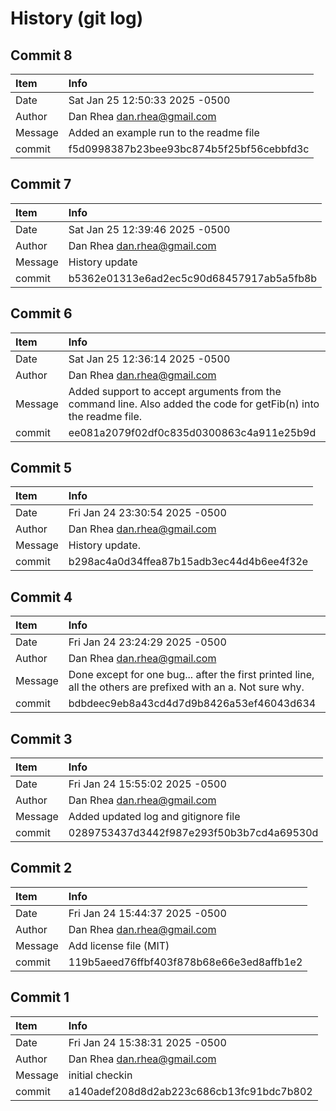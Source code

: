 # History (git log)


## Commit 8 
| Item | Info | 
| :--- | :--- |
| Date | Sat Jan 25 12:50:33 2025 -0500 |
| Author | Dan Rhea <dan.rhea@gmail.com> |
| Message | Added an example run to the readme file |
| commit | f5d0998387b23bee93bc874b5f25bf56cebbfd3c |


## Commit 7 
| Item | Info | 
| :--- | :--- |
| Date | Sat Jan 25 12:39:46 2025 -0500 |
| Author | Dan Rhea <dan.rhea@gmail.com> |
| Message | History update |
| commit | b5362e01313e6ad2ec5c90d68457917ab5a5fb8b |


## Commit 6 
| Item | Info | 
| :--- | :--- |
| Date | Sat Jan 25 12:36:14 2025 -0500 |
| Author | Dan Rhea <dan.rhea@gmail.com> |
| Message | Added support to accept arguments from the command line. Also added the code for getFib(n) into the readme file. |
| commit | ee081a2079f02df0c835d0300863c4a911e25b9d |


## Commit 5 
| Item | Info | 
| :--- | :--- |
| Date | Fri Jan 24 23:30:54 2025 -0500 |
| Author | Dan Rhea <dan.rhea@gmail.com> |
| Message | History update. |
| commit | b298ac4a0d34ffea87b15adb3ec44d4b6ee4f32e |


## Commit 4 
| Item | Info | 
| :--- | :--- |
| Date | Fri Jan 24 23:24:29 2025 -0500 |
| Author | Dan Rhea <dan.rhea@gmail.com> |
| Message | Done except for one bug... after the first printed line, all the others are prefixed with an a. Not sure why. |
| commit | bdbdeec9eb8a43cd4d7d9b8426a53ef46043d634 |


## Commit 3 
| Item | Info | 
| :--- | :--- |
| Date | Fri Jan 24 15:55:02 2025 -0500 |
| Author | Dan Rhea <dan.rhea@gmail.com> |
| Message | Added updated log and gitignore file |
| commit | 0289753437d3442f987e293f50b3b7cd4a69530d |


## Commit 2 
| Item | Info | 
| :--- | :--- |
| Date | Fri Jan 24 15:44:37 2025 -0500 |
| Author | Dan Rhea <dan.rhea@gmail.com> |
| Message | Add license file (MIT) |
| commit | 119b5aeed76ffbf403f878b68e66e3ed8affb1e2 |


## Commit 1 
| Item | Info | 
| :--- | :--- |
| Date | Fri Jan 24 15:38:31 2025 -0500 |
| Author | Dan Rhea <dan.rhea@gmail.com> |
| Message | initial checkin |
| commit | a140adef208d8d2ab223c686cb13fc91bdc7b802 |
